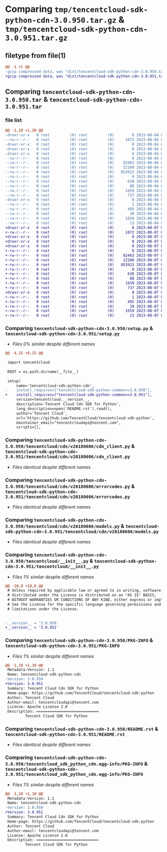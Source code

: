 # Comparing `tmp/tencentcloud-sdk-python-cdn-3.0.950.tar.gz` & `tmp/tencentcloud-sdk-python-cdn-3.0.951.tar.gz`

## filetype from file(1)

```diff
@@ -1 +1 @@
-gzip compressed data, was "dist/tencentcloud-sdk-python-cdn-3.0.950.tar", last modified: Fri Aug  4 00:21:54 2023, max compression
+gzip compressed data, was "dist/tencentcloud-sdk-python-cdn-3.0.951.tar", last modified: Mon Aug  7 00:21:40 2023, max compression
```

## Comparing `tencentcloud-sdk-python-cdn-3.0.950.tar` & `tencentcloud-sdk-python-cdn-3.0.951.tar`

### file list

```diff
@@ -1,20 +1,20 @@
-drwxr-xr-x   0 root         (0) root         (0)        0 2023-08-04 00:21:54.000000 tencentcloud-sdk-python-cdn-3.0.950/
--rw-r--r--   0 root         (0) root         (0)     1072 2023-08-04 00:21:53.000000 tencentcloud-sdk-python-cdn-3.0.950/setup.py
-drwxr-xr-x   0 root         (0) root         (0)        0 2023-08-04 00:21:54.000000 tencentcloud-sdk-python-cdn-3.0.950/tencentcloud/
-drwxr-xr-x   0 root         (0) root         (0)        0 2023-08-04 00:21:54.000000 tencentcloud-sdk-python-cdn-3.0.950/tencentcloud/cdn/
-drwxr-xr-x   0 root         (0) root         (0)        0 2023-08-04 00:21:54.000000 tencentcloud-sdk-python-cdn-3.0.950/tencentcloud/cdn/v20180606/
--rw-r--r--   0 root         (0) root         (0)        0 2023-08-04 00:21:53.000000 tencentcloud-sdk-python-cdn-3.0.950/tencentcloud/cdn/v20180606/__init__.py
--rw-r--r--   0 root         (0) root         (0)    82463 2023-08-04 00:21:53.000000 tencentcloud-sdk-python-cdn-3.0.950/tencentcloud/cdn/v20180606/cdn_client.py
--rw-r--r--   0 root         (0) root         (0)    22160 2023-08-04 00:21:53.000000 tencentcloud-sdk-python-cdn-3.0.950/tencentcloud/cdn/v20180606/errorcodes.py
--rw-r--r--   0 root         (0) root         (0)   853923 2023-08-04 00:21:53.000000 tencentcloud-sdk-python-cdn-3.0.950/tencentcloud/cdn/v20180606/models.py
--rw-r--r--   0 root         (0) root         (0)        0 2023-08-04 00:21:53.000000 tencentcloud-sdk-python-cdn-3.0.950/tencentcloud/cdn/__init__.py
--rw-r--r--   0 root         (0) root         (0)      630 2023-08-04 00:21:53.000000 tencentcloud-sdk-python-cdn-3.0.950/tencentcloud/__init__.py
--rw-r--r--   0 root         (0) root         (0)       88 2023-08-04 00:21:54.000000 tencentcloud-sdk-python-cdn-3.0.950/setup.cfg
--rw-r--r--   0 root         (0) root         (0)     1659 2023-08-04 00:21:54.000000 tencentcloud-sdk-python-cdn-3.0.950/PKG-INFO
--rw-r--r--   0 root         (0) root         (0)      737 2023-08-04 00:21:53.000000 tencentcloud-sdk-python-cdn-3.0.950/README.rst
-drwxr-xr-x   0 root         (0) root         (0)        0 2023-08-04 00:21:54.000000 tencentcloud-sdk-python-cdn-3.0.950/tencentcloud_sdk_python_cdn.egg-info/
--rw-r--r--   0 root         (0) root         (0)        1 2023-08-04 00:21:54.000000 tencentcloud-sdk-python-cdn-3.0.950/tencentcloud_sdk_python_cdn.egg-info/dependency_links.txt
--rw-r--r--   0 root         (0) root         (0)      495 2023-08-04 00:21:54.000000 tencentcloud-sdk-python-cdn-3.0.950/tencentcloud_sdk_python_cdn.egg-info/SOURCES.txt
--rw-r--r--   0 root         (0) root         (0)       39 2023-08-04 00:21:54.000000 tencentcloud-sdk-python-cdn-3.0.950/tencentcloud_sdk_python_cdn.egg-info/requires.txt
--rw-r--r--   0 root         (0) root         (0)     1659 2023-08-04 00:21:54.000000 tencentcloud-sdk-python-cdn-3.0.950/tencentcloud_sdk_python_cdn.egg-info/PKG-INFO
--rw-r--r--   0 root         (0) root         (0)       13 2023-08-04 00:21:54.000000 tencentcloud-sdk-python-cdn-3.0.950/tencentcloud_sdk_python_cdn.egg-info/top_level.txt
+drwxr-xr-x   0 root         (0) root         (0)        0 2023-08-07 00:21:40.000000 tencentcloud-sdk-python-cdn-3.0.951/
+-rw-r--r--   0 root         (0) root         (0)     1072 2023-08-07 00:21:40.000000 tencentcloud-sdk-python-cdn-3.0.951/setup.py
+drwxr-xr-x   0 root         (0) root         (0)        0 2023-08-07 00:21:40.000000 tencentcloud-sdk-python-cdn-3.0.951/tencentcloud/
+drwxr-xr-x   0 root         (0) root         (0)        0 2023-08-07 00:21:40.000000 tencentcloud-sdk-python-cdn-3.0.951/tencentcloud/cdn/
+drwxr-xr-x   0 root         (0) root         (0)        0 2023-08-07 00:21:40.000000 tencentcloud-sdk-python-cdn-3.0.951/tencentcloud/cdn/v20180606/
+-rw-r--r--   0 root         (0) root         (0)        0 2023-08-07 00:21:40.000000 tencentcloud-sdk-python-cdn-3.0.951/tencentcloud/cdn/v20180606/__init__.py
+-rw-r--r--   0 root         (0) root         (0)    82463 2023-08-07 00:21:40.000000 tencentcloud-sdk-python-cdn-3.0.951/tencentcloud/cdn/v20180606/cdn_client.py
+-rw-r--r--   0 root         (0) root         (0)    22160 2023-08-07 00:21:40.000000 tencentcloud-sdk-python-cdn-3.0.951/tencentcloud/cdn/v20180606/errorcodes.py
+-rw-r--r--   0 root         (0) root         (0)   853923 2023-08-07 00:21:40.000000 tencentcloud-sdk-python-cdn-3.0.951/tencentcloud/cdn/v20180606/models.py
+-rw-r--r--   0 root         (0) root         (0)        0 2023-08-07 00:21:40.000000 tencentcloud-sdk-python-cdn-3.0.951/tencentcloud/cdn/__init__.py
+-rw-r--r--   0 root         (0) root         (0)      630 2023-08-07 00:21:40.000000 tencentcloud-sdk-python-cdn-3.0.951/tencentcloud/__init__.py
+-rw-r--r--   0 root         (0) root         (0)       88 2023-08-07 00:21:40.000000 tencentcloud-sdk-python-cdn-3.0.951/setup.cfg
+-rw-r--r--   0 root         (0) root         (0)     1659 2023-08-07 00:21:40.000000 tencentcloud-sdk-python-cdn-3.0.951/PKG-INFO
+-rw-r--r--   0 root         (0) root         (0)      737 2023-08-07 00:21:40.000000 tencentcloud-sdk-python-cdn-3.0.951/README.rst
+drwxr-xr-x   0 root         (0) root         (0)        0 2023-08-07 00:21:40.000000 tencentcloud-sdk-python-cdn-3.0.951/tencentcloud_sdk_python_cdn.egg-info/
+-rw-r--r--   0 root         (0) root         (0)        1 2023-08-07 00:21:40.000000 tencentcloud-sdk-python-cdn-3.0.951/tencentcloud_sdk_python_cdn.egg-info/dependency_links.txt
+-rw-r--r--   0 root         (0) root         (0)      495 2023-08-07 00:21:40.000000 tencentcloud-sdk-python-cdn-3.0.951/tencentcloud_sdk_python_cdn.egg-info/SOURCES.txt
+-rw-r--r--   0 root         (0) root         (0)       39 2023-08-07 00:21:40.000000 tencentcloud-sdk-python-cdn-3.0.951/tencentcloud_sdk_python_cdn.egg-info/requires.txt
+-rw-r--r--   0 root         (0) root         (0)     1659 2023-08-07 00:21:40.000000 tencentcloud-sdk-python-cdn-3.0.951/tencentcloud_sdk_python_cdn.egg-info/PKG-INFO
+-rw-r--r--   0 root         (0) root         (0)       13 2023-08-07 00:21:40.000000 tencentcloud-sdk-python-cdn-3.0.951/tencentcloud_sdk_python_cdn.egg-info/top_level.txt
```

### Comparing `tencentcloud-sdk-python-cdn-3.0.950/setup.py` & `tencentcloud-sdk-python-cdn-3.0.951/setup.py`

 * *Files 0% similar despite different names*

```diff
@@ -4,15 +4,15 @@
 
 import tencentcloud
 
 ROOT = os.path.dirname(__file__)
 
 setup(
     name='tencentcloud-sdk-python-cdn',
-    install_requires=["tencentcloud-sdk-python-common==3.0.950"],
+    install_requires=["tencentcloud-sdk-python-common==3.0.951"],
     version=tencentcloud.__version__,
     description='Tencent Cloud Cdn SDK for Python',
     long_description=open('README.rst').read(),
     author='Tencent Cloud',
     url='https://github.com/TencentCloud/tencentcloud-sdk-python',
     maintainer_email="tencentcloudapi@tencent.com",
     scripts=[],
```

### Comparing `tencentcloud-sdk-python-cdn-3.0.950/tencentcloud/cdn/v20180606/cdn_client.py` & `tencentcloud-sdk-python-cdn-3.0.951/tencentcloud/cdn/v20180606/cdn_client.py`

 * *Files identical despite different names*

### Comparing `tencentcloud-sdk-python-cdn-3.0.950/tencentcloud/cdn/v20180606/errorcodes.py` & `tencentcloud-sdk-python-cdn-3.0.951/tencentcloud/cdn/v20180606/errorcodes.py`

 * *Files identical despite different names*

### Comparing `tencentcloud-sdk-python-cdn-3.0.950/tencentcloud/cdn/v20180606/models.py` & `tencentcloud-sdk-python-cdn-3.0.951/tencentcloud/cdn/v20180606/models.py`

 * *Files identical despite different names*

### Comparing `tencentcloud-sdk-python-cdn-3.0.950/tencentcloud/__init__.py` & `tencentcloud-sdk-python-cdn-3.0.951/tencentcloud/__init__.py`

 * *Files 1% similar despite different names*

```diff
@@ -10,8 +10,8 @@
 # Unless required by applicable law or agreed to in writing, software
 # distributed under the License is distributed on an "AS IS" BASIS,
 # WITHOUT WARRANTIES OR CONDITIONS OF ANY KIND, either express or implied.
 # See the License for the specific language governing permissions and
 # limitations under the License.
 
 
-__version__ = '3.0.950'
+__version__ = '3.0.951'
```

### Comparing `tencentcloud-sdk-python-cdn-3.0.950/PKG-INFO` & `tencentcloud-sdk-python-cdn-3.0.951/PKG-INFO`

 * *Files 1% similar despite different names*

```diff
@@ -1,10 +1,10 @@
 Metadata-Version: 1.1
 Name: tencentcloud-sdk-python-cdn
-Version: 3.0.950
+Version: 3.0.951
 Summary: Tencent Cloud Cdn SDK for Python
 Home-page: https://github.com/TencentCloud/tencentcloud-sdk-python
 Author: Tencent Cloud
 Author-email: tencentcloudapi@tencent.com
 License: Apache License 2.0
 Description: ============================
         Tencent Cloud SDK for Python
```

### Comparing `tencentcloud-sdk-python-cdn-3.0.950/README.rst` & `tencentcloud-sdk-python-cdn-3.0.951/README.rst`

 * *Files identical despite different names*

### Comparing `tencentcloud-sdk-python-cdn-3.0.950/tencentcloud_sdk_python_cdn.egg-info/PKG-INFO` & `tencentcloud-sdk-python-cdn-3.0.951/tencentcloud_sdk_python_cdn.egg-info/PKG-INFO`

 * *Files 1% similar despite different names*

```diff
@@ -1,10 +1,10 @@
 Metadata-Version: 1.1
 Name: tencentcloud-sdk-python-cdn
-Version: 3.0.950
+Version: 3.0.951
 Summary: Tencent Cloud Cdn SDK for Python
 Home-page: https://github.com/TencentCloud/tencentcloud-sdk-python
 Author: Tencent Cloud
 Author-email: tencentcloudapi@tencent.com
 License: Apache License 2.0
 Description: ============================
         Tencent Cloud SDK for Python
```

